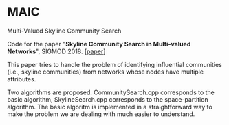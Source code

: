 # MAIC

Multi-Valued Skyline Community Search

Code for the paper "**Skyline Community Search in Multi-valued Networks**", SIGMOD 2018. [[paper](https://dl.acm.org/doi/10.1145/3183713.3183736)]

This paper tries to handle the problem of identifying influential communities (i.e., skyline communities) from networks whose nodes have multiple attributes. 

Two algorithms are proposed. CommunitySearch.cpp corresponds to the basic algorithm, SkylineSearch.cpp corresponds to the space-partition algorithm. The basic algoritm is implemented in a straightforward way to make the problem we are dealing with much easier to understand. 
